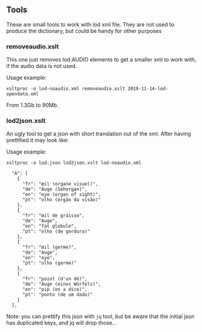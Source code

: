 ## Tools

These are small tools to work with lod xml file. They are not used to produce the dictionary, but could be handy for other purposes

### removeaudio.xslt

This one just removes lod:AUDIO elements to get a smaller xml to work with, if the audio data is not used. 

Usage example: 

```
xsltproc -o lod-noaudio.xml removeaudio.xslt 2019-11-14-lod-opendata.xml 
```

From 1.3Gb to 90Mb.

### lod2json.xslt

An ugly tool to get a json with short translation out of the xml. After having prettified it may look like: 

Usage example: 

```
xsltproc -o lod.json lod2json.xslt lod-noaudio.xml
```

```
  "A": [
    {
      "fr": "œil (organe visuel)",
      "de": "Auge (Sehorgan)",
      "en": "eye (organ of sight)",
      "pt": "olho (órgão da visão)"
    },
    {
      "fr": "œil de graisse",
      "de": "Auge",
      "en": "fat globule",
      "pt": "olho (de gordura)"
    },
    {
      "fr": "œil (germe)",
      "de": "Auge",
      "en": "eye",
      "pt": "olho (germe)"
    },
    {
      "fr": "point (d'un dé)",
      "de": "Auge (eines Würfels)",
      "en": "pip (on a dice)",
      "pt": "ponto (de um dado)"
    }
  ],
```

Note: you can prettify this json with `jq` tool, but be aware that the initial json has duplicated keys, and jq will drop those...
